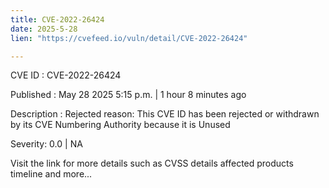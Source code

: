 ```yaml
---
title: CVE-2022-26424
date: 2025-5-28
lien: "https://cvefeed.io/vuln/detail/CVE-2022-26424"

---
```


CVE ID : CVE-2022-26424

Published :  May 28
2025
5:15 p.m. | 1 hour
8 minutes ago

Description : Rejected reason: This CVE ID has been rejected or withdrawn by its CVE Numbering Authority because it is Unused

Severity: 0.0 | NA

Visit the link for more details
such as CVSS details
affected products
timeline
and more...
